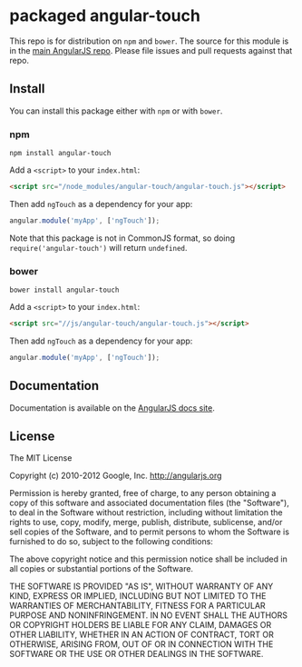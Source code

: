 # packaged angular-touch

This repo is for distribution on `npm` and `bower`. The source for this module is in the
[main AngularJS repo](https://github.com/angular/angular./app/tree/master/src/ngTouch).
Please file issues and pull requests against that repo.

## Install

You can install this package either with `npm` or with `bower`.

### npm

```shell
npm install angular-touch
```

Add a `<script>` to your `index.html`:

```html
<script src="/node_modules/angular-touch/angular-touch.js"></script>
```

Then add `ngTouch` as a dependency for your app:

```javascript
angular.module('myApp', ['ngTouch']);
```

Note that this package is not in CommonJS format, so doing `require('angular-touch')` will
return `undefined`.

### bower

```shell
bower install angular-touch
```

Add a `<script>` to your `index.html`:

```html
<script src="//js/angular-touch/angular-touch.js"></script>
```

Then add `ngTouch` as a dependency for your app:

```javascript
angular.module('myApp', ['ngTouch']);
```

## Documentation

Documentation is available on the
[AngularJS docs site](http://docs.angularjs.org/api/ngTouch).

## License

The MIT License

Copyright (c) 2010-2012 Google, Inc. http://angularjs.org

Permission is hereby granted, free of charge, to any person obtaining a copy
of this software and associated documentation files (the "Software"), to deal
in the Software without restriction, including without limitation the rights
to use, copy, modify, merge, publish, distribute, sublicense, and/or sell
copies of the Software, and to permit persons to whom the Software is
furnished to do so, subject to the following conditions:

The above copyright notice and this permission notice shall be included in
all copies or substantial portions of the Software.

THE SOFTWARE IS PROVIDED "AS IS", WITHOUT WARRANTY OF ANY KIND, EXPRESS OR
IMPLIED, INCLUDING BUT NOT LIMITED TO THE WARRANTIES OF MERCHANTABILITY,
FITNESS FOR A PARTICULAR PURPOSE AND NONINFRINGEMENT. IN NO EVENT SHALL THE
AUTHORS OR COPYRIGHT HOLDERS BE LIABLE FOR ANY CLAIM, DAMAGES OR OTHER
LIABILITY, WHETHER IN AN ACTION OF CONTRACT, TORT OR OTHERWISE, ARISING FROM,
OUT OF OR IN CONNECTION WITH THE SOFTWARE OR THE USE OR OTHER DEALINGS IN
THE SOFTWARE.
